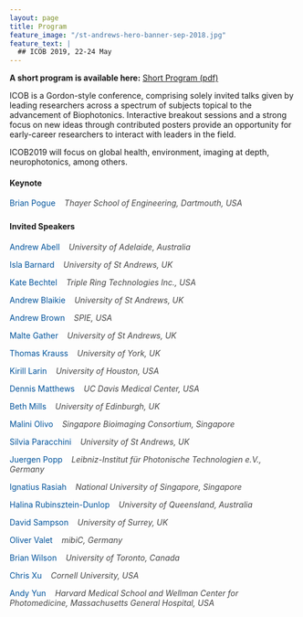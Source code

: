 ```yaml
---
layout: page
title: Program
feature_image: "/st-andrews-hero-banner-sep-2018.jpg"
feature_text: |
  ## ICOB 2019, 22-24 May
---
```


**A short program is available here:**
<a href="../ICOB2019_short_programme.pdf">Short Program (pdf)</a>

ICOB is a Gordon-style conference, comprising solely invited talks given by leading researchers across a spectrum of subjects topical to the advancement of Biophotonics. Interactive breakout sessions and a strong focus on new ideas through contributed posters provide an opportunity for early-career researchers to interact with leaders in the field. 

ICOB2019 will focus on global health, environment, imaging at depth, neurophotonics, among others.  


<h4 id="speakers">Keynote</h4>

<div style="margin-top: 1rem; margin-bottom: 1.5rem">

<p style="margin-bottom: 0.5rem; color: #00539b">
Brian Pogue &nbsp;&nbsp;
<span style="font-style: italic; color: #454545">
Thayer School of Engineering, Dartmouth, USA</span>
</p>

</div>


<h4 id="speakers">Invited Speakers</h4>

<div style="margin-top: 1rem; margin-bottom: 1.5rem">

<p style="margin-bottom: 0.5rem; color: #00539b">
Andrew Abell &nbsp;&nbsp;
<span style="font-style: italic; color: #454545">
University of Adelaide, Australia</span>
</p>

<p style="margin-bottom: 0.5rem; color: #00539b">
Isla Barnard &nbsp;&nbsp;
<span style="font-style: italic; color: #454545">
University of St Andrews, UK</span> <!--School of Medicine,-->
</p>

<p style="margin-bottom: 0.5rem; color: #00539b">
Kate Bechtel &nbsp;&nbsp;
<span style="font-style: italic; color: #454545">
Triple Ring Technologies Inc., USA</span>
</p>

<p style="margin-bottom: 0.5rem; color: #00539b">
Andrew Blaikie &nbsp;&nbsp;
<span style="font-style: italic; color: #454545">
University of St Andrews, UK</span> <!--School of Medicine,-->
</p>

<p style="margin-bottom: 0.5rem; color: #00539b">
Andrew Brown &nbsp;&nbsp;
<span style="font-style: italic; color: #454545">
SPIE, USA</span>
</p>

<p style="margin-bottom: 0.5rem; color: #00539b">
Malte Gather &nbsp;&nbsp;
<span style="font-style: italic; color: #454545">
University of St Andrews, UK</span><!--School of Physics and Astronomy,-->
</p>

<p style="margin-bottom: 0.5rem; color: #00539b">
Thomas Krauss &nbsp;&nbsp;
<span style="font-style: italic; color: #454545">
University of York, UK</span> <!--School of Medicine,-->
</p>

<!--
<p style="margin-bottom: 0.5rem; color: #00539b">
Markus Lankers &nbsp;&nbsp;
<span style="font-style: italic; color: #454545">
MIBIC GmbH & Co KG, Germany</span>
</p>
-->

<p style="margin-bottom: 0.5rem; color: #00539b">
Kirill Larin &nbsp;&nbsp;
<span style="font-style: italic; color: #454545">
University of Houston, USA</span>
</p>

<p style="margin-bottom: 0.5rem; color: #00539b">
Dennis Matthews &nbsp;&nbsp;
<span style="font-style: italic; color: #454545">
UC Davis Medical Center, USA</span>
</p>

<p style="margin-bottom: 0.5rem; color: #00539b">
Beth Mills &nbsp;&nbsp;
<span style="font-style: italic; color: #454545">
University of Edinburgh, UK</span>
</p>

<p style="margin-bottom: 0.5rem; color: #00539b">
Malini Olivo &nbsp;&nbsp;
<span style="font-style: italic; color: #454545">
Singapore Bioimaging Consortium, Singapore</span>
</p>

<p style="margin-bottom: 0.5rem; color: #00539b">
Silvia Paracchini &nbsp;&nbsp;
<span style="font-style: italic; color: #454545">
University of St Andrews, UK</span>
</p>

<p style="margin-bottom: 0.5rem; color: #00539b">
Juergen Popp &nbsp;&nbsp;
<span style="font-style: italic; color: #454545">
Leibniz-Institut für Photonische Technologien e.V., Germany</span>
</p>

<p style="margin-bottom: 0.5rem; color: #00539b">
Ignatius Rasiah &nbsp;&nbsp;
<span style="font-style: italic; color: #454545">
National University of Singapore, Singapore</span>
</p>

<p style="margin-bottom: 0.5rem; color: #00539b">
Halina Rubinsztein-Dunlop &nbsp;&nbsp;
<span style="font-style: italic; color: #454545">
University of Queensland, Australia</span><!--School of Mathematics and Physics, -->
</p>

<p style="margin-bottom: 0.5rem; color: #00539b">
David Sampson &nbsp;&nbsp;
<span style="font-style: italic; color: #454545">
University of Surrey, UK</span>
</p>

<!--
<p style="margin-bottom: 0.5rem; color: #00539b">
Nitish Thakor &nbsp;&nbsp;
<span style="font-style: italic; color: #454545">
National University of Singapore, Singapore</span>
</p>
-->

<p style="margin-bottom: 0.5rem; color: #00539b">
Oliver Valet &nbsp;&nbsp;
<span style="font-style: italic; color: #454545">
mibiC, Germany</span>
</p>

<p style="margin-bottom: 0.5rem; color: #00539b">
Brian Wilson &nbsp;&nbsp;
<span style="font-style: italic; color: #454545">
University of Toronto, Canada</span>
</p>

<p style="margin-bottom: 0.5rem; color: #00539b">
Chris Xu &nbsp;&nbsp;
<span style="font-style: italic; color: #454545">
Cornell University, USA</span> <!--School of Applied and Engineering Physics,-->
</p>

<p style="margin-bottom: 0.5rem; color: #00539b">
Andy Yun &nbsp;&nbsp;
<span style="font-style: italic; color: #454545">
Harvard Medical School and Wellman Center for Photomedicine, Massachusetts General Hospital, USA</span>
</p>

</div>

